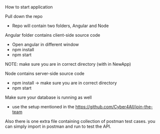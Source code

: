 How to start application 

Pull down the repo 

-	Repo will contain two folders, Angular and Node

Angular folder contains client-side source code 
-	Open angular in different window
-	npm install
-	npm start

NOTE: make sure you are in correct directory (with in NewApp)

Node contains server-side source code
-	npm install -> make sure you are in correct directory
-	npm start


Make sure your database is running as well 
-	use the setup mentioned in the https://github.com/Cyber4All/join-the-team

Also there is one extra file containing collection of postman test cases. you can simply import in postman and run to test the API.

